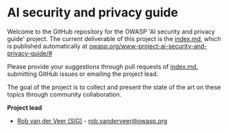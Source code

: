 # AI security and privacy guide
Welcome to the GitHub repository for the OWASP 'AI security and privacy guide' project.
The current deliverable of this project is the [index.md](index.md), which is published automatically at [owasp.org/www-project-ai-security-and-privacy-guide/#](https://owasp.org/www-project-ai-security-and-privacy-guide/#)

Please provide your suggestions through pull requests of [index.md](index.md), submitting GitHub issues or emailing the project lead.

The goal of the project is to collect and present the state of the art on these topics through community collaboration.



**Project lead**
* [Rob van der Veer (SIG)](https://www.linkedin.com/in/robvanderveer/) - [rob.vanderveer@owasp.org](mailto:rob.vanderveer@owasp.org)

